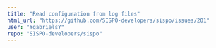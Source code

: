 ```yaml
---
title: "Read configuration from log files"
html_url: "https://github.com/SISPO-developers/sispo/issues/201"
user: "YgabrielsY"
repo: "SISPO-developers/sispo"
---
```


